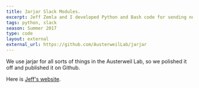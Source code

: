 ```yaml
---
title: Jarjar Slack Modules.
excerpt: Jeff Zemla and I developed Python and Bash code for sending notifications to Slack.
tags: python, slack
season: Summer 2017
type: code
layout: external
external_url: https://github.com/AusterweilLab/jarjar
---
```


We use jarjar for all sorts of things in the Austerweil Lab, so we polished it off and published it on Github.

Here is [Jeff's website](http://chil.rice.edu/jzemla/).